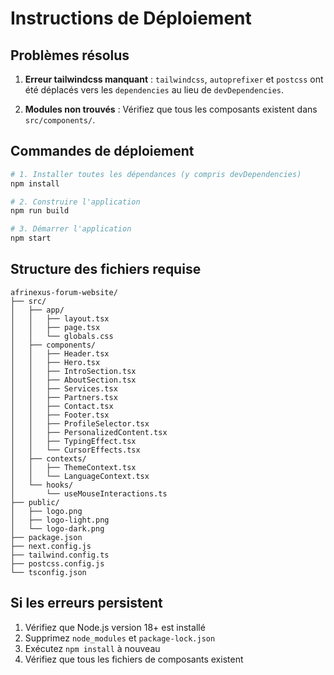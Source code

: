# Instructions de Déploiement

## Problèmes résolus

1. **Erreur tailwindcss manquant** : `tailwindcss`, `autoprefixer` et `postcss` ont été déplacés vers les `dependencies` au lieu de `devDependencies`.

2. **Modules non trouvés** : Vérifiez que tous les composants existent dans `src/components/`.

## Commandes de déploiement

```bash
# 1. Installer toutes les dépendances (y compris devDependencies)
npm install

# 2. Construire l'application
npm run build

# 3. Démarrer l'application
npm start
```

## Structure des fichiers requise

```
afrinexus-forum-website/
├── src/
│   ├── app/
│   │   ├── layout.tsx
│   │   ├── page.tsx
│   │   └── globals.css
│   ├── components/
│   │   ├── Header.tsx
│   │   ├── Hero.tsx
│   │   ├── IntroSection.tsx
│   │   ├── AboutSection.tsx
│   │   ├── Services.tsx
│   │   ├── Partners.tsx
│   │   ├── Contact.tsx
│   │   ├── Footer.tsx
│   │   ├── ProfileSelector.tsx
│   │   ├── PersonalizedContent.tsx
│   │   ├── TypingEffect.tsx
│   │   └── CursorEffects.tsx
│   ├── contexts/
│   │   ├── ThemeContext.tsx
│   │   └── LanguageContext.tsx
│   └── hooks/
│       └── useMouseInteractions.ts
├── public/
│   ├── logo.png
│   ├── logo-light.png
│   └── logo-dark.png
├── package.json
├── next.config.js
├── tailwind.config.ts
├── postcss.config.js
└── tsconfig.json
```

## Si les erreurs persistent

1. Vérifiez que Node.js version 18+ est installé
2. Supprimez `node_modules` et `package-lock.json`
3. Exécutez `npm install` à nouveau
4. Vérifiez que tous les fichiers de composants existent
